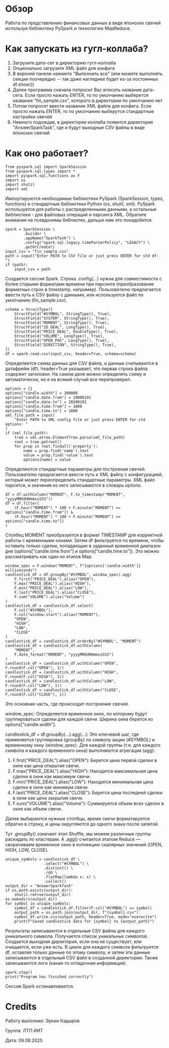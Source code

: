 # Обзор
Работа по представлению финансовых данных в виде японских свечей используя библиотеку PySpark и технологию MapReduce.

# Как запускать из гугл-коллаба?
1) Загрузите дата-сет в директорию гугл-коллаба
2) Опционально загрузите XML файл для конфига
3) В верхней панели нажмите "Выполнить все" (или можете выполнять секции поочередно -- так даже нагляднее будет из-за постоянных df.show())
4) Далее программа сначала попросит Вас вписать название дата-сета. Если просто нажать ENTER, то по умолчанию выберется название "fin_sample.csv", которого в директории по умолчанию нет
5) Потом попросят ввести название XML файла для конфига. Если просто нажать ENTER, то по умолчанию выберутся стандартные настройки свечей
6) Немного подождав, в директории коллаба появится директория "AnswerSparkTask", где и будут выходные CSV файлы в виде японских свечей

# Как оно работает?
```python3
from pyspark.sql import SparkSession
from pyspark.sql.types import *
import pyspark.sql.functions as F
import os
import shutil
import xml
```
Импортируются необходимые библиотеки PySpark (SparkSession, types, functions) и стандартные библиотеки Python (os, shutil, xml). PySpark используется для работы с распределенными данными, а остальные библиотеки - для файловых операций и парсинга XML. Обратите внимания на псевдонимы библиотек, дальше нам это понадобится.

```python3
spark = SparkSession \
        .builder \
        .appName("SparkTask") \
        .config("spark.sql.legacy.timeParserPolicy", "LEGACY") \
        .getOrCreate()
input_csv = "fin_sample.csv"
path = input("Enter PATH to CSV file or just press ENTER for std df: ")
if (path):
    input_csv = path
```
Создается сессия Spark. Строка .config(...) нужна для совместимости с более старыми форматами времени при парсинге (преобразование форматных строк в timestamp, например). Пользователю предлагается ввести путь к CSV файлу с данными, или используется файл по умолчанию (fin_sample.csv).

```python3
schema = StructType([
    StructField("#SYMBOL", StringType(), True),
    StructField("SYSTEM", StringType(), True),
    StructField("MOMENT", StringType(), True),
    StructField("ID_DEAL", LongType(), True),
    StructField("PRICE_DEAL", DoubleType(), True),
    StructField("VOLUME", LongType(), True),
    StructField("OPEN_POS", LongType(), True),
    StructField("DIRECTION", StringType(), True),
])
df = spark.read.csv(input_csv, header=True, schema=schema)
```
Определяется схема данных для CSV файла, и данные считываются в датафрейм (df). header=True указывает, что первая строка файла содержит заголовки. На самом деле можно определять схему и автоматически, но я на всякий случай все перепроверил.

```python3
options = {}
options["candle.width"] = 300000
options["candle.date.from"] = 19000101
options["candle.date.to"] = 20200101
options["candle.time.from"] = 1000
options["candle.time.to"] = 1800
xml_file_path = input(
    "Enter PATH to XML config file or just press ENTER for std options: "
)
if (xml_file_path):
    tree = xml.etree.ElementTree.parse(xml_file_path)
    root = tree.getroot()
    for prop in root.findall('property'):
        name = prop.find('name').text
        value = prop.find('value').text
        options[name] = value
```
Определяются стандартные параметры для построения свечей. Пользователю предлагается ввести путь к XML файлу с конфигурацией, который может переопределить стандартные параметры. XML файл парсится, и значения из него записываются в словарь options.

```python3
df = df.withColumn("MOMENT", F.to_timestamp("MOMENT", "yyyyMMddHHmmssSSS"))
df = df.filter(
    (F.hour("MOMENT") * 100 + F.minute("MOMENT") >= options["candle.time.from"]) &
    (F.hour("MOMENT") * 100 + F.minute("MOMENT") <= options["candle.time.to"])
)
```
Столбец MOMENT преобразуется в формат TIMESTAMP для корректной работы с временными окнами. Затем df фильтруется по времени, чтобы оставить только сделки, попадающие в заданный временной диапазон дня (options["candle.time.from"] и options["candle.time.to"]). Это можно рассматривать как один из этапов Map.


```python3
window_spec = F.window("MOMENT", f"{options['candle.width']} milliseconds")
candlestick_df = df.groupBy("#SYMBOL", window_spec).agg(
    F.first("PRICE_DEAL").alias("OPEN"),
    F.max("PRICE_DEAL").alias("HIGH"),
    F.min("PRICE_DEAL").alias("LOW"),
    F.last("PRICE_DEAL").alias("CLOSE"),
    F.sum("VOLUME").alias("Volume")
)
candlestick_df = candlestick_df.select(
    F.col("#SYMBOL"),
    F.col("window.start").alias("MOMENT"),
    "OPEN",
    "HIGH",
    "LOW",
    "CLOSE"
)
candlestick_df = candlestick_df.orderBy("#SYMBOL", "MOMENT")
candlestick_df = candlestick_df.withColumn(
    "MOMENT",
    F.date_format("MOMENT", "yyyyMMddHHmmssSSS")
)
candlestick_df = candlestick_df.withColumn("OPEN", F.round(F.col("OPEN"), 1))
candlestick_df = candlestick_df.withColumn("HIGH", F.round(F.col("HIGH"), 1))
candlestick_df = candlestick_df.withColumn("LOW", F.round(F.col("LOW"), 1))
candlestick_df = candlestick_df.withColumn("CLOSE", F.round(F.col("CLOSE"), 1))
```
Это основная часть, где происходит построение свечей.

window_spec: Определяется временное окно, по которому будут группироваться сделки для каждой свечи. Ширина окна берется из options["candle.width"].

candlestick_df = df.groupBy(...).agg(...): Это ключевой шаг, где применяется группировка (groupBy) по символу акции (#SYMBOL) и временному окну (window_spec). Для каждой группы (т.е. для каждого символа и каждого временного окна) выполняются агрегации (agg):
1) F.first("PRICE_DEAL").alias("OPEN"): Берется цена первой сделки в окне как цена открытия свечи.
2) F.max("PRICE_DEAL").alias("HIGH"): Находится максимальная цена сделки в окне как максимум свечи.
3) F.min("PRICE_DEAL").alias("LOW"): Находится минимальная цена сделки в окне как минимум свечи.
4) F.last("PRICE_DEAL").alias("CLOSE"): Берется цена последней сделки в окне как цена закрытия свечи.
5) F.sum("VOLUME").alias("Volume"): Суммируется объем всех сделок в окне как объем свечи.

Далее выбираются нужные столбцы, время свечи форматируется обратно в строку, и цены округляются до одного знака после запятой.

Тут .groupBy() означает этап Shuffle, мы можем различные группы раскидать по кластерам. А .agg() считается этапом Reduce — сворачиваем временное окно в коллекцию скалярных значений (OPEN, HIGH, LOW, CLOSE).

```python3
unique_symbols = candlestick_df \
                 .select("#SYMBOL") \
                 .distinct() \
                 .rdd \
                 .flatMap(lambda x: x) \
                 .collect()
output_dir = "AnswerSparkTask"
if os.path.exists(output_dir):
    shutil.rmtree(output_dir)
os.makedirs(output_dir)
for symbol in unique_symbols:
    symbol_df = candlestick_df.filter(F.col("#SYMBOL") == symbol)
    output_path = os.path.join(output_dir, f"{symbol}.csv")
    symbol_df.write.csv(output_path, header=True, mode="overwrite")
    print(f"Saved candlestick data for {symbol} to {output_path}")
```
Результаты записываются в отдельные CSV файлы для каждого уникального символа.
Получается список уникальных символов. Создается выходная директория, если она не существует, или очищается, если уже есть.
В цикле для каждого символа фильтруется df, оставляя только данные по этому символу, и затем эти данные записываются в отдельный CSV файл в созданной директории.
Также записываются логи (какая-то отладочная информация).

```python3
spark.stop()
print("Program has finished correctly")
```
Сессия Spark останавливается.

# Credits
Работу выполнил: Эркин Кадыров

Группа: ЛТП ИИТ

Дата: 09.08.2025
